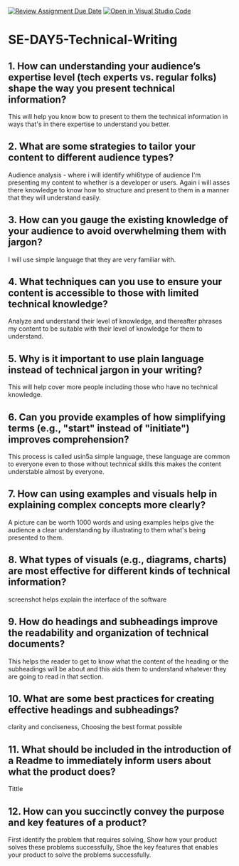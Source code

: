 [![Review Assignment Due Date](https://classroom.github.com/assets/deadline-readme-button-22041afd0340ce965d47ae6ef1cefeee28c7c493a6346c4f15d667ab976d596c.svg)](https://classroom.github.com/a/zsAR-pyY)
[![Open in Visual Studio Code](https://classroom.github.com/assets/open-in-vscode-2e0aaae1b6195c2367325f4f02e2d04e9abb55f0b24a779b69b11b9e10269abc.svg)](https://classroom.github.com/online_ide?assignment_repo_id=18445531&assignment_repo_type=AssignmentRepo)
# SE-DAY5-Technical-Writing
## 1. How can understanding your audience’s expertise level (tech experts vs. regular folks) shape the way you present technical information?
This will help you know bow to present to them the technical information in ways that's in there expertise to understand you better.
## 2. What are some strategies to tailor your content to different audience types?
Audience analysis - where i will identify whi6type of audience I'm presenting my content to whether is a developer or users. Again i will asses there knowledge to know how to structure and present to them in a manner that they will understand easily.


## 3. How can you gauge the existing knowledge of your audience to avoid overwhelming them with jargon?
I will use simple language that they are very familiar with.
## 4. What techniques can you use to ensure your content is accessible to those with limited technical knowledge?
Analyze and understand their level of knowledge, and thereafter phrases my content to be suitable with their level of knowledge for them to understand.
## 5. Why is it important to use plain language instead of technical jargon in your writing?
This will help cover more people including those who have no technical knowledge.
## 6. Can you provide examples of how simplifying terms (e.g., "start" instead of "initiate") improves comprehension?
This process is called usin5a simple language, these language are common to everyone even to those without technical skills this makes the content understable almost by everyone.
## 7. How can using examples and visuals help in explaining complex concepts more clearly?
A picture can be worth 1000 words and using examples helps give the audience a clear understanding by illustrating to them what's being presented to them.
## 8. What types of visuals (e.g., diagrams, charts) are most effective for different kinds of technical information?
screenshot helps explain the interface of the software 
## 9. How do headings and subheadings improve the readability and organization of technical documents?
This helps the reader to get to know what the content of the heading or the subheadings will be about and this aids them to understand whatever they are going to read in that section.
## 10. What are some best practices for creating effective headings and subheadings?
clarity and conciseness,
Choosing the best format possible 
## 11. What should be included in the introduction of a Readme to immediately inform users about what the product does?
Tittle
## 12. How can you succinctly convey the purpose and key features of a product?
First identify the problem that requires solving,
Show how your product solves these problems successfully, Shoe the key features that enables your product to solve the problems successfully.

